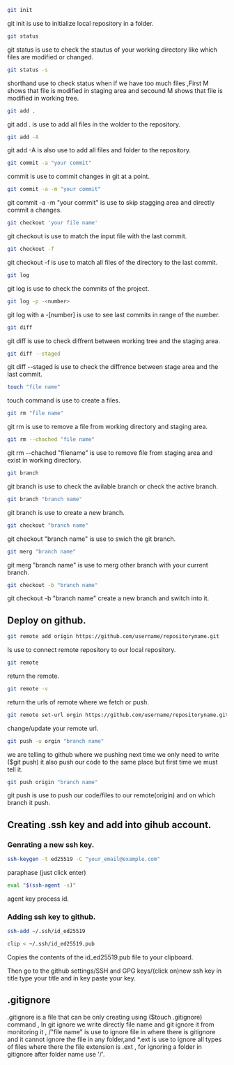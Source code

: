 ````sh 
git init
````
git init is use to initialize local repository in a folder.

````sh 
git status
````
git status is use to check the stautus of your working directory like which files are modified or
changed.

````sh 
git status -s
````
shorthand use to check status when if we have too much files ,First M shows that file is modified
in staging area and secound M shows that file is modified in working tree.

````sh
git add .
````
git add . is use to add all files in the wolder to the repository.

````sh
git add -A
````
git add -A is also use to add all files and folder to the repository.

````sh
git commit -a "your commit"
````
commit is use to commit changes in git at a point.

````sh
git commit -a -m "your commit"
````
git commit -a -m "your commit" is use to skip stagging area and directly commit a changes.

````sh
git checkout 'your file name'
````
git checkout is use to match the input file with the last commit.

````sh
git checkout -f
````
git checkout -f is use to match all files of the directory to the last commit.

````sh 
git log
````
git log is use to check the commits of the project.

````sh
git log -p -<number>
````
git log with a -[number] is use to see last commits in range of the number.

````sh
git diff
````
git diff is use to check diffrent between working tree and the staging area.

````sh
git diff --staged
````
git diff --staged is use to check the diffrence between stage area and the last commit.

````sh
touch "file name"
````
touch command is use to create a files.

````sh
git rm "file name"
````
git rm is use to remove a file from working directory and staging area.

````sh
git rm --chached "file name"
````
git rm --chached "filename" is use to remove file from staging area and exist in working
directory.

````sh
git branch
````
git branch is use to check the avilable branch or check the active branch.

````sh
git branch "branch name"
````
git branch is use to create a new branch.

````sh
git checkout "branch name"
````
git checkout "branch name" is use to swich the git branch.

````sh
git merg "branch name"
````
git merg "branch name" is use to merg other branch with your current branch.

````sh
git checkout -b "branch name"
````
git checkout -b "branch name" create a new branch and switch into it.

## Deploy on github.

````sh
git remote add origin https://github.com/username/repositoryname.git
````
Is use to connect remote repository to our local repository.

````sh
git remote
````
return the remote.

````sh
git remote -v
````
return the urls of remote where we fetch or push.

````sh
git remote set-url orgin https://github.com/username/repositoryname.git
````
change/update your remote url.

````sh
git push -u orgin "branch name"
````
we are telling to github where we pushing next time we only need to write ($git push)
it also push our code to the same place but first time we must tell it.	

````sh
git push origin "branch name"
````
git push is use to push our code/files to our remote(origin) and on which branch it push.
	
## Creating .ssh key and add into gihub account.
### Genrating a new ssh key.

````sh
ssh-keygen -t ed25519 -C "your_email@example.com"
````

paraphase (just click enter)

````sh
eval "$(ssh-agent -s)"
````
agent key process id.

### Adding ssh key to github.

````sh
ssh-add ~/.ssh/id_ed25519
````

````sh
clip < ~/.ssh/id_ed25519.pub
````
Copies the contents of the id_ed25519.pub file to your clipboard.

Then go to the github settings/SSH and GPG keys/(click on)new ssh key
in title type your title and in key paste your key.

## .gitignore
.gitignore is a file that can be only creating using ($touch .gitignore) command , In git
ignore we write directly file name and git ignore it from monitoring it , /"file name" is use
to ignore file in where there is gitignore and it cannot ignore the file in any folder,and *.ext
is use to ignore all types of files where there the file extension is .ext , for ignoring a
folder in gitignore after folder name use '/'.